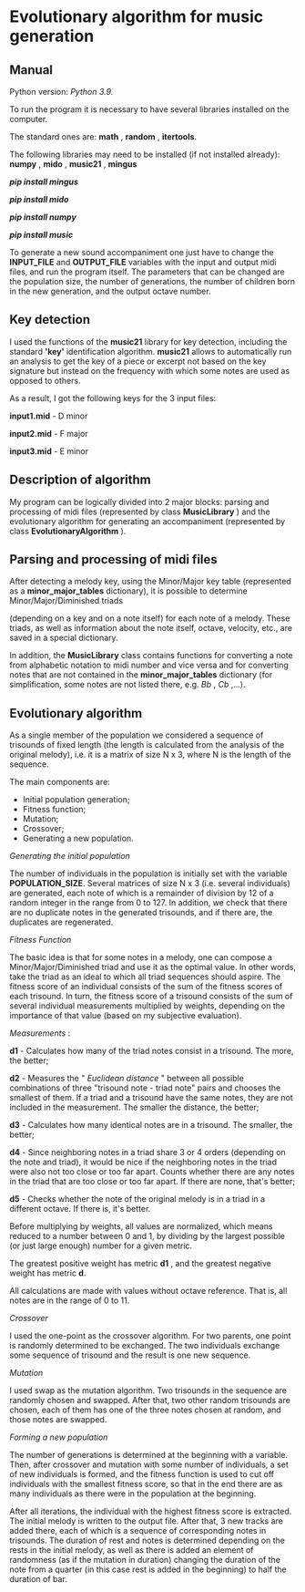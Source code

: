 # Evolutionary algorithm for music generation

## Manual

Python version: _Python 3.9._

To run the program it is necessary to have several libraries installed on the computer.

The standard ones are: **math** , **random** , **itertools**.

The following libraries may need to be installed (if not installed already): **numpy** , **mido** ,
**music21** , **mingus**

**_pip install mingus_**

**_pip install mido_**

**_pip install numpy_**

**_pip install music_**

To generate a new sound accompaniment one just have to change the **INPUT_FILE** and
**OUTPUT_FILE** variables with the input and output midi files, and run the program itself. The
parameters that can be changed are the population size, the number of generations, the
number of children born in the new generation, and the output octave number.

## Key detection

I used the functions of the **music21** library for key detection, including the standard **'key'**
identification algorithm. **music21** allows to automatically run an analysis to get the key of a
piece or excerpt not based on the key signature but instead on the frequency with which some
notes are used as opposed to others.

As a result, I got the following keys for the 3 input files:

**input1.mid** - D minor

**input2.mid** - F major

**input3.mid** - E minor

## Description of algorithm

My program can be logically divided into 2 major blocks: parsing and processing of midi files
(represented by class **MusicLibrary** ) and the evolutionary algorithm for generating an
accompaniment (represented by class **EvolutionaryAlgorithm** ).

## Parsing and processing of midi files

After detecting a melody key, using the Minor/Major key table (represented as a
**minor_major_tables** dictionary), it is possible to determine Minor/Major/Diminished triads


(depending on a key and on a note itself) for each note of a melody. These triads, as well as
information about the note itself, octave, velocity, etc., are saved in a special dictionary.

In addition, the **MusicLibrary** class contains functions for converting a note from alphabetic
notation to midi number and vice versa and for converting notes that are not contained in the
**minor_major_tables** dictionary (for simplification, some notes are not listed there, e.g. _Bb_ ,
_Cb_ ,...).

## Evolutionary algorithm

As a single member of the population we considered a sequence of trisounds of fixed length
(the length is calculated from the analysis of the original melody), i.e. it is a matrix of size N x 3,
where N is the length of the sequence.

The main components are:

- Initial population generation;
- Fitness function;
- Mutation;
- Crossover;
- Generating a new population.

_Generating the initial population_

The number of individuals in the population is initially set with the variable **POPULATION_SIZE**.
Several matrices of size N x 3 (i.e. several individuals) are generated, each note of which is a
remainder of division by 12 of a random integer in the range from 0 to 127. In addition, we
check that there are no duplicate notes in the generated trisounds, and if there are, the
duplicates are regenerated.

_Fitness Function_

The basic idea is that for some notes in a melody, one can compose a Minor/Major/Diminished
triad and use it as the optimal value. In other words, take the triad as an ideal to which all triad
sequences should aspire. The fitness score of an individual consists of the sum of the fitness
scores of each trisound. In turn, the fitness score of a trisound consists of the sum of several
individual measurements multiplied by weights, depending on the importance of that value
(based on my subjective evaluation).

_Measurements_ :

**d1** - Calculates how many of the triad notes consist in a trisound. The more, the better;

**d2** - Measures the " _Euclidean distance_ " between all possible combinations of three "trisound
note - triad note" pairs and chooses the smallest of them. If a triad and a trisound have the
same notes, they are not included in the measurement. The smaller the distance, the better;

**d3** - Calculates how many identical notes are in a trisound. The smaller, the better;


**d4** - Since neighboring notes in a triad share 3 or 4 orders (depending on the note and triad), it
would be nice if the neighboring notes in the triad were also not too close or too far apart.
Counts whether there are any notes in the triad that are too close or too far apart. If there are
none, that's better;

**d5** - Checks whether the note of the original melody is in a triad in a different octave. If there is,
it's better.

Before multiplying by weights, all values are normalized, which means reduced to a number
between 0 and 1, by dividing by the largest possible (or just large enough) number for a given
metric.

The greatest positive weight has metric **d1** , and the greatest negative weight has metric **d**.

All calculations are made with values without octave reference. That is, all notes are in the
range of 0 to 11.

_Crossover_

I used the one-point as the crossover algorithm. For two parents, one point is randomly
determined to be exchanged. The two individuals exchange some sequence of trisound and the
result is one new sequence.

_Mutation_

I used swap as the mutation algorithm. Two trisounds in the sequence are randomly chosen
and swapped. After that, two other random trisounds are chosen, each of them has one of the
three notes chosen at random, and those notes are swapped.

_Forming a new population_

The number of generations is determined at the beginning with a variable. Then, after
crossover and mutation with some number of individuals, a set of new individuals is formed,
and the fitness function is used to cut off individuals with the smallest fitness score, so that in
the end there are as many individuals as there were in the population at the beginning.

After all iterations, the individual with the highest fitness score is extracted. The initial melody
is written to the output file. After that, 3 new tracks are added there, each of which is a
sequence of corresponding notes in trisounds. The duration of rest and notes is determined
depending on the rests in the initial melody, as well as there is added an element of
randomness (as if the mutation in duration) changing the duration of the note from a quarter
(in this case rest is added in the beginning) to half the duration of bar.


